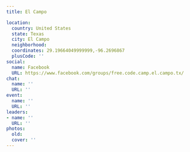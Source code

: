```yaml
---
title: El Campo

location:
  country: United States
  state: Texas
  city: El Campo
  neighborhood: 
  coordinates: 29.19664049999999,-96.2696867
  plusCode: ''
social:
  name: Facebook
  URL: https://www.facebook.com/groups/free.code.camp.el.campo.tx/
chat:
  name: ''
  URL: ''
event:
  name: ''
  URL: ''
leaders:
- name: ''
  URL: ''
photos:
  old: 
  cover: ''
---
```

